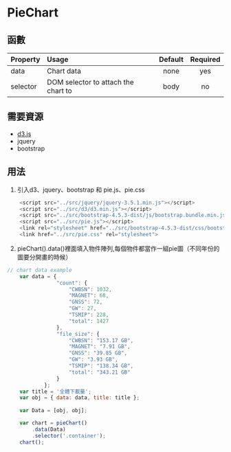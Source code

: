 # PieChart

## 函數
|Property        | Usage           | Default  | Required |
|:------------- |:-------------|:-----:|:-----:|
| data | Chart data | none | yes |
| selector | DOM selector to attach the chart to | body | no |

## 需要資源
* [d3.js](https://d3js.org/)
* jquery
* bootstrap

## 用法

1. 引入d3、jquery、bootstrap 和 pie.js、pie.css
```javascript
    <script src="../src/jquery/jquery-3.5.1.min.js"></script>
    <script src="../src/d3/d3.min.js"></script>
    <script src="../src/bootstrap-4.5.3-dist/js/bootstrap.bundle.min.js"></script>
    <script src="../src/pie.js"></script>
    <link rel="stylesheet" href="../src/bootstrap-4.5.3-dist/css/bootstrap.min.css">
    <link href="../src/pie.css" rel="stylesheet">
```
2. pieChart().data()裡面填入物件陣列,每個物件都當作一組pie圖（不同年份的圖要分開畫的時候）

```javascript
// chart data example
    var data = {
                "count": {
                    "CWBSN": 1032,
                    "MAGNET": 68,
                    "GNSS": 72,
                    "GW": 27,
                    "TSMIP": 228,
                    "total": 1427
                },
                "file_size": {
                    "CWBSN": "153.17 GB",
                    "MAGNET": "7.91 GB",
                    "GNSS": "39.85 GB",
                    "GW": "3.93 GB",
                    "TSMIP": "138.34 GB",
                    "total": "343.21 GB"
                }
            };
    var title = '全體下載量';
    var obj = { data: data, title: title };
    
    var Data = [obj, obj];

    var chart = pieChart()
        .data(Data)
        .selector('.container');
    chart();
